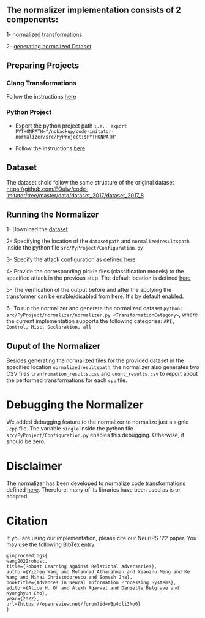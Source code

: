 ## The normalizer implementation consists of 2 components: 
1- [normalized transformations](src/LibToolingAST_Normalizer)

2- [generating normalized Dataset](src/PyProject/normalizer)

## Preparing Projects
### Clang Transformations

Follow the instructions [here](https://github.com/EQuiw/code-imitator/blob/master/src/LibToolingAST/README.md)

### Python Project
 
- Export the python project path `i.e., export PYTHONPATH="/nobackup/code-imitator-normalizer/src/PyProject:$PYTHONPATH"`

- Follow the instructions [here](https://github.com/EQuiw/code-imitator/blob/master/src/PyProject/README.md)

## Dataset
The dataset shold follow the same structure of the original dataset https://github.com/EQuiw/code-imitator/tree/master/data/dataset_2017/dataset_2017_8

## Running the Normalizer

 1- Download the [dataset](https://github.com/EQuiw/code-imitator/tree/master/data/dataset_2017/dataset_2017_8)

 2- Specifying the location of the `datasetpath` and `normalizedresultspath` inside the python file `src/PyProject/Configuration.py`

 3- Specify the attack configuration as defined [here](src/PyProject/Configuration.py#L90)

 4- Provide the corresponding pickle files (classification models) to the specified attack in the previous step. The default location is defined [here](src/PyProject/Configuration.py#L30)
 
 5- The verification of the output before and after the applying the transformer can be enable/disabled from [here](src/PyProject/Configuration.py#L96). It's by default enabled. 

 6- To run the normalizer and generate the normalized dataset `python3 src/PyProject/normalizer/normalizer.py <TransformationCategory>`, where the current implementation supports the following categories: `API, Control, Misc, Declaration, all`

## Ouput of the Normalizer
Besides generating the normalized files for the provided dataset in the specified location `normalizedresultspath`, the normalizer also generates two CSV files `tranfromation_results.csv` and `count_results.csv` to report about the performed transformations for each `cpp` file.

# Debugging the Normalizer
We added debugging feature to the normalizer to normalize just a signle `.cpp` file. The variable `single` inside the python file `src/PyProject/Configuration.py` enables this debugging. Otherwise, it should be zero.

# Disclaimer
The normalizer has been developed to normalize code transformations defined [here](https://github.com/EQuiw/code-imitator/tree/master/src/LibToolingAST). Therefore, many of its libraries have been used as is or adapted.


# Citation 
If you are using our implementation, please cite our NeurIPS '22 paper. You may use the following BibTex entry:
```
@inproceedings{
wang2022robust,
title={Robust Learning against Relational Adversaries},
author={Yizhen Wang and Mohannad Alhanahnah and Xiaozhu Meng and Ke Wang and Mihai Christodorescu and Somesh Jha},
booktitle={Advances in Neural Information Processing Systems},
editor={Alice H. Oh and Alekh Agarwal and Danielle Belgrave and Kyunghyun Cho},
year={2022},
url={https://openreview.net/forum?id=WBp4dli3No6}
}
```

